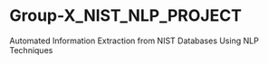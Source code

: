 # Group-X_NIST_NLP_PROJECT
Automated Information Extraction from NIST Databases Using NLP Techniques
